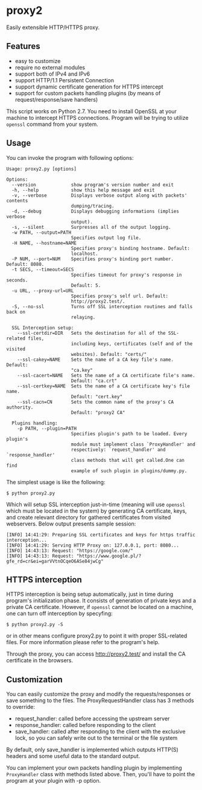 # proxy2

Easily extensible HTTP/HTTPS proxy.


## Features

* easy to customize
* require no external modules
* support both of IPv4 and IPv6
* support HTTP/1.1 Persistent Connection
* support dynamic certificate generation for HTTPS intercept
* support for custom packets handling plugins (by means of request/response/save handlers)

This script works on Python 2.7.
You need to install OpenSSL at your machine to intercept HTTPS connections.
Program will be trying to utilize `openssl` command from your system.


## Usage

You can invoke the program with following options:

```
Usage: proxy2.py [options]

Options:
  --version             show program's version number and exit
  -h, --help            show this help message and exit
  -v, --verbose         Displays verbose output along with packets' contents
                        dumping/tracing.
  -d, --debug           Displays debugging informations (implies verbose
                        output).
  -s, --silent          Surpresses all of the output logging.
  -w PATH, --output=PATH
                        Specifies output log file.
  -H NAME, --hostname=NAME
                        Specifies proxy's binding hostname. Default:
                        localhost.
  -P NUM, --port=NUM    Specifies proxy's binding port number. Default: 8080.
  -t SECS, --timeout=SECS
                        Specifies timeout for proxy's response in seconds.
                        Default: 5.
  -u URL, --proxy-url=URL
                        Specifies proxy's self url. Default:
                        http://proxy2.test/.
  -S, --no-ssl          Turns off SSL interception routines and falls back on
                        relaying.

  SSL Interception setup:
    --ssl-certdir=DIR   Sets the destination for all of the SSL-related files,
                        including keys, certificates (self and of the visited
                        websites). Default: "certs/"
    --ssl-cakey=NAME    Sets the name of a CA key file's name. Default:
                        "ca.key"
    --ssl-cacert=NAME   Sets the name of a CA certificate file's name.
                        Default: "ca.crt"
    --ssl-certkey=NAME  Sets the name of a CA certificate key's file name.
                        Default: "cert.key"
    --ssl-cacn=CN       Sets the common name of the proxy's CA authority.
                        Default: "proxy2 CA"

  Plugins handling:
    -p PATH, --plugin=PATH
                        Specifies plugin's path to be loaded. Every plugin's
                        module must implement class `ProxyHandler' and
                        respectively: `request_handler' and `response_handler'
                        class methods that will get called.One can find
                        example of such plugin in plugins/dummy.py.
```

The simplest usage is like the following:

```
$ python proxy2.py
```

Which will setup SSL interception just-in-time (meaning will use `openssl` which must be located in the system) by generating CA certificate, keys, and create relevant directory for gathered certificates from visited webservers. Below output presents sample session:

```
[INFO] 14:41:29: Preparing SSL certificates and keys for https traffic interception...
[INFO] 14:41:29: Serving HTTP Proxy on: 127.0.0.1, port: 8080...
[INFO] 14:43:13: Request: "https://google.com/"
[INFO] 14:43:13: Request: "https://www.google.pl/?gfe_rd=cr&ei=garVVtnOCqeO6ASe84jwCg"
```


## HTTPS interception

HTTPS interception is being setup automatically, just in time during program's initialization phase. It consists of generation of private keys and a private CA certificate. However, if `openssl` cannot be located on a machine, one can turn off interception by specyfing:

```
$ python proxy2.py -S
```

or in other means configure proxy2.py to point it with proper SSL-related files. For more information please refer to the program's help. 

Through the proxy, you can access http://proxy2.test/ and install the CA certificate in the browsers.


## Customization

You can easily customize the proxy and modify the requests/responses or save something to the files.
The ProxyRequestHandler class has 3 methods to override:

* request_handler: called before accessing the upstream server
* response_handler: called before responding to the client
* save_handler: called after responding to the client with the exclusive lock, so you can safely write out to the terminal or the file system

By default, only save_handler is implemented which outputs HTTP(S) headers and some useful data to the standard output.

You can implement your own packets handling plugin by implementing `ProxyHandler` class with methods listed above. Then, you'll have to point the program at your plugin with -p option.